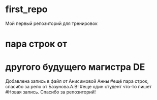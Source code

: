 # first_repo
Мой первый репозиторий для тренировок
# пара строк от
# другого будущего магистра DE
Добавлена запись в файл от Анисимовой Анны
#ещё пара строк, спасибо за репо от Базунова.А.В!
#еще один студент что-то пишет
#Новая запись. Спасибо за репозиторий!
